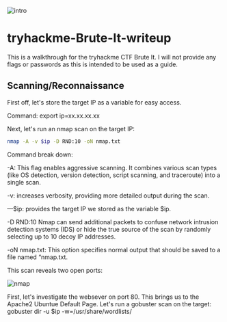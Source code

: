 
![intro](https://github.com/user-attachments/assets/1642a9ac-b7f2-44e3-b042-453b11eed19d)

# tryhackme-Brute-It-writeup
This is a walkthrough for the tryhackme CTF Brute It. I will not provide any flags or passwords as this is intended to be used as a guide.

## Scanning/Reconnaissance

First off, let's store the target IP as a variable for easy access.

Command: export ip=xx.xx.xx.xx

Next, let's run an nmap scan on the target IP:
```bash
nmap -A -v $ip -D RND:10 -oN nmap.txt
```

Command break down:

-A: This flag enables aggressive scanning. It combines various scan types (like OS detection, version detection, script scanning, and traceroute) into a single scan.

-v: increases verbosity, providing more detailed output during the scan.

—$ip: provides the target IP we stored as the variable $ip.

-D RND:10 Nmap can send additional packets to confuse network intrusion detection systems (IDS) or hide the true source of the scan by randomly selecting up to 10 decoy IP addresses.

-oN nmap.txt: This option specifies normal output that should be saved to a file named “nmap.txt.

This scan reveals two open ports:

![nmap](https://github.com/user-attachments/assets/9be2630f-edec-4198-81f5-28b9301f18e5)

First, let's investigate the websever on port 80. This brings us to the Apache2 Ubuntue Default Page. 
Let's run a gobuster scan on the target:
gobuster dir -u $ip -w=/usr/share/wordlists/
